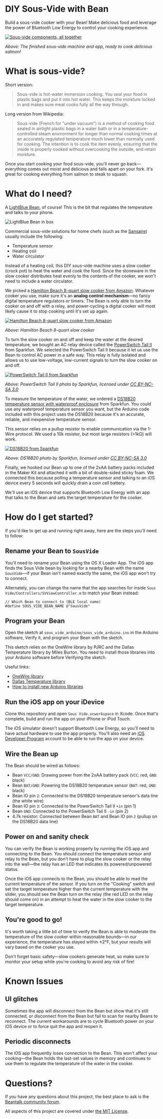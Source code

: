 # DIY Sous-Vide with Bean

Build a sous-vide cooker with your Bean! Make delicious food and leverage the power of Bluetooth Low Energy to control your cooking experience.

[![Sous-vide components, all together](http://punchthrough.com/files/external-images/sous-vide/teaser.jpg)](http://punchthrough.com/files/external-images/sous-vide/teaser.jpg)

*Above: The finished sous-vide machine and app, ready to cook delicious salmon!*

# What is sous-vide?

Short version:

> Sous-vide is hot-water immersion cooking. You seal your food in plastic bags and put it into hot water. This keeps the moisture locked in and makes sure meat cooks fully all the way through.

Long version from Wikipedia:

> Sous-vide (French for "under vacuum") is a method of cooking food sealed in airtight plastic bags in a water bath or in a temperature-controlled steam environment for longer than normal cooking times at an accurately regulated temperature much lower than normally used for cooking. The intention is to cook the item evenly, ensuring that the inside is properly cooked without overcooking the outside, and retain moisture.

Once you start cooking your food sous-vide, you'll never go back—everything comes out moist and delicious and falls apart on your fork. It's great for cooking everything from salmon to steak to squash.

# What do I need?

A [LightBlue Bean](http://punchthrough.com/bean/), of course! This is the bit that regulates the temperature and talks to your phone.

![LightBlue Bean in box](http://punchthrough.com/images/press/bean/original/open-bean-box.jpg)

Commercial sous-vide solutions for home chefs (such as the [Sansaire](http://sansaire.com/)) usually include the following:

* Temperature sensor
* Heating coil
* Water circulator

Instead of a heating coil, this DIY sous-vide machine uses a slow cooker (crock pot) to heat the water and cook the food. Since the stoneware in the slow cooker distributes heat evenly to the contents of the cooker, we won't need to include a water circulator.

We picked a [Hamilton Beach 8-quart slow cooker from Amazon](http://www.amazon.com/Hamilton-Beach-33182A-Cooker-8-Quart/dp/B00EZI26C8/ref=sr_1_1?s=kitchen&ie=UTF8&qid=1403562458&sr=1-1&keywords=8+quart+slow+cooker). Whatever cooker you use, make sure it's an **analog control mechanism**—no fancy digital temperature regulators or timers. The Bean is only able to turn the cooker on and off with a relay, and power-cycling a digital cooker will most likely cause it to stop cooking until it's set up again.

[![Hamilton Beach 8-quart slow cooker from Amazon](http://punchthrough.com/files/external-images/sous-vide/slow-cooker.jpg)](http://www.amazon.com/Hamilton-Beach-33182A-Cooker-8-Quart/dp/B00EZI26C8/)

*Above: Hamilton Beach 8-quart slow cooker*

To turn the slow cooker on and off and keep the water at the desired temperature, we bought an AC relay device called the [PowerSwitch Tail II](https://www.sparkfun.com/products/10747) from Sparkfun. We selected the PowerSwitch Tail II because it let us use the Bean to control AC power in a safe way. This relay is fully isolated and allows us to use low-voltage, low-current signals to turn the slow cooker on and off.

[![PowerSwitch Tail II from Sparkfun](http://punchthrough.com/files/external-images/sous-vide/powerswitch-tail-ii.jpg)](https://www.sparkfun.com/products/10747)

*Above: PowerSwitch Tail II photo by Sparkfun, licensed under [CC BY-NC-SA 3.0](http://creativecommons.org/licenses/by-nc-sa/3.0/)*

To measure the temperature of the water, we ordered a [DS18B20 temperature sensor with waterproof enclosure](https://www.sparkfun.com/products/11050) from Sparkfun. You could use any waterproof temperature sensor you want, but the Arduino code included with this project uses the DS18B20 because it's an accurate, reliable, and inexpensive temperature sensor.

This sensor relies on a pullup resistor to enable communication via the 1-Wire protocol. We used a 10k resistor, but most large resistors (>1kΩ) will work.

[![DS18B20 from Sparkfun](http://punchthrough.com/files/external-images/sous-vide/ds18b20.jpg)](https://www.sparkfun.com/products/11050)

*Above: DS18B20 photo by Sparkfun, licensed under [CC BY-NC-SA 3.0](http://creativecommons.org/licenses/by-nc-sa/3.0/)*

Finally, we hooked our Bean up to one of the 2xAA battery packs included in the Maker Kit and attached it with a bit of double-sided sticky foam. We connected this because polling a temperature sensor and talking to an iOS device every 5 seconds will quickly drain a coin cell battery.

We'll use an iOS device that supports Bluetooth Low Energy with an app that talks to the Bean and sets the target temperature for the cooker.

# How do I get started?

If you'd like to get up and running right away, here are the steps you'll need to follow:

## Rename your Bean to `SousVide`

You'll need to rename your Bean using the OS X Loader App. The iOS app finds the Sous Vide bean by looking for a nearby Bean with the name `SousVide`—if your Bean isn't named exactly the same, the iOS app won't try to connect.

Alternately, you can change the name that the app searches for inside `Sous Vide/Controllers/SVViewController.m` to match your Bean instead:

```
// Which Bean to connect to (BLE local name)
#define SOUS_VIDE_BEAN_NAME @"SousVide"
```

## Program your Bean

Open the sketch at `sous_vide_arduino/sous_vide_arduino.ino` in the Arduino software, Verify it, and program your Bean with the sketch.

This sketch relies on the OneWire library by PJRC and the Dallas Temperature library by Miles Burton. You need to install those libraries into your Arduino software before Verifying the sketch.

Useful links:

* [OneWire library](https://www.pjrc.com/teensy/td_libs_OneWire.html)
* [Dallas Temperature library](http://www.milesburton.com/?title=Dallas_Temperature_Control_Library)
* [How to install new Arduino libraries](http://arduino.cc/en/Guide/Libraries)

## Run the iOS app on your iDevice

Clone this repository and open `Sous Vide.xcworkspace` in Xcode. Once that's complete, build and run the app on your iPhone or iPod Touch.

The iOS simulator doesn't support Bluetooth Low Energy, so you'll need to have actual hardware to use the app properly. You'll also need an [iOS Developer Program](https://developer.apple.com/programs/ios/) account to be able to run the app on your device.

## Wire the Bean up

The Bean should be wired as follows:

* Bean `VCC/GND`: Drawing power from the 2xAA battery pack (`VCC`: red, `GND`: black)
* Bean `BAT/GND`: Powering the DS18B20 temperature sensor (`BAT`: red, `GND`: black)
* Bean IO pin `2`: Connected to the DS18B20 temperature sensor's data line (the white wire)
* Bean IO pin `3`: Connected to the PowerSwitch Tail II `+in` (pin 1)
* Bean `GND`: Connected to the PowerSwitch Tail II `-in` (pin 2)
* 4.7k resistor: Connected between Bean `BAT` and Bean IO pin `2` (pullup on the DS18B20 data line)

## Power on and sanity check

You can verify the Bean is working properly by running the iOS app and connecting to the Bean. You should connect the temperature sensor and relay to the Bean, but you don't have to plug the slow cooker or the relay into the wall—the relay has an LED that indicates its powered/unpowered status.

Once the iOS app connects to the Bean, you should be able to read the current temperature of the sensor. If you turn on the "Cooking" switch and set the target temperature higher than the current temperature with the slider, you should see the Bean turn on the relay (the red LED on the relay should come on) in an attempt to heat the water in the slow cooker to the target temperature.

## You're good to go!

It's worth taking a little bit of time to verify the Bean is able to moderate the temperature of the slow cooker within reasonable bounds—in our experience, the temperature has stayed within ±2°F, but your results will vary based on the cooker you use.

Don't forget basic safety—slow cookers generate heat, so make sure to monitor your setup while you're cooking to avoid any risk of fire!

# Known Issues

## UI glitches

Sometimes the app will disconnect from the Bean but show that it's still connected, or disconnect from the Bean but fail to scan for nearby Beans to reconnect. The current workarounds are to cycle Bluetooth power on your iOS device or to force quit the app and reopen it.

## Periodic disconnects

The iOS app frequently loses connection to the Bean. This won't affect your cooking—the Bean holds the last-set values in memory and continues to use them to regulate the temperature of the water in the cooker.

# Questions?

If you have any questions about this project, the best place to ask is the [Beantalk community forum](http://beantalk.punchthrough.com/).

All aspects of this project are covered under [the MIT License](http://opensource.org/licenses/MIT).
